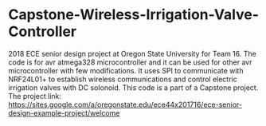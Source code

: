 # Capstone-Wireless-Irrigation-Valve-Controller
2018 ECE senior design project at Oregon State University for Team 16. 
The code is for avr atmega328 microcontroller and it can be used for other avr microcontroller with few modifications. It uses SPI to communicate with NRF24L01+ to establish wireless communications and control electric irrigation valves with DC solonoid. This code is a part of a Capstone project. The project link: https://sites.google.com/a/oregonstate.edu/ece44x201716/ece-senior-design-example-project/welcome



